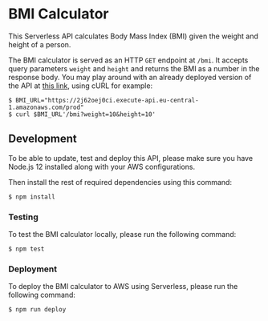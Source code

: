 # BMI Calculator

This Serverless API calculates Body Mass Index (BMI) given the weight and
height of a person. 

The BMI calculator is served as an HTTP `GET` endpoint at `/bmi`. It accepts query parameters
`weight` and `height` and returns the BMI as a number in the response body.
You may play around with an already deployed version of the API at [this
link](https://2j62oej0ci.execute-api.eu-central-1.amazonaws.com/prod/bmi?weight=10&height=10),
using cURL for example:

```
$ BMI_URL="https://2j62oej0ci.execute-api.eu-central-1.amazonaws.com/prod"
$ curl $BMI_URL'/bmi?weight=10&height=10'
```

## Development

To be able to update, test and deploy this API, please make sure you have
Node.js 12 installed along with your AWS configurations.

Then install the rest of required dependencies using this command:

```
$ npm install
```

### Testing

To test the BMI calculator locally, please run the following command:

```
$ npm test
```

### Deployment

To deploy the BMI calculator to AWS using Serverless, please run the following command:

```
$ npm run deploy
```
